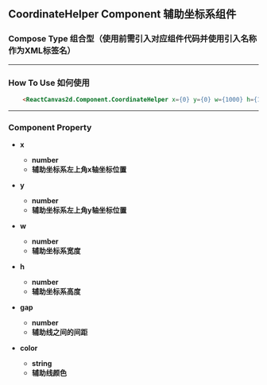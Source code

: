 ## CoordinateHelper Component 辅助坐标系组件


### Compose Type 组合型（使用前需引入对应组件代码并使用引入名称作为XML标签名）

---

### How To Use 如何使用

``` html
    <ReactCanvas2d.Component.CoordinateHelper x={0} y={0} w={1000} h={1000} gap={100} color={'rgba(255, 255, 255, 1)'} />
```

---

### Component Property

- **x**
  - **number**
  - **辅助坐标系左上角x轴坐标位置**

- **y**
  - **number**
  - **辅助坐标系左上角y轴坐标位置**

- **w**
  - **number**
  - **辅助坐标系宽度**

- **h**
  - **number**
  - **辅助坐标系高度**

- **gap**
  - **number**
  - **辅助线之间的间距**

- **color**
  - **string**
  - **辅助线颜色**

